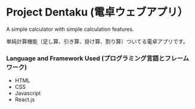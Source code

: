 # Project Dentaku (電卓ウェブアプリ）

A simple calculator with simple calculation features.

単純計算機能（足し算、引き算、掛け算、割り算）ついてる電卓アプリです。

### Language and Framework Used (プログラミング言語とフレームワーク)
- HTML
- CSS
- Javascript
- React.js